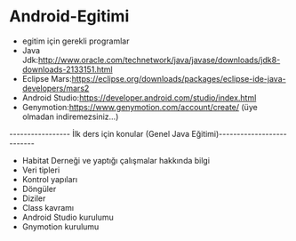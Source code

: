 # Android-Egitimi
- egitim için gerekli programlar
- Java Jdk:http://www.oracle.com/technetwork/java/javase/downloads/jdk8-downloads-2133151.html
- Eclipse Mars:https://eclipse.org/downloads/packages/eclipse-ide-java-developers/mars2
- Android Studio:https://developer.android.com/studio/index.html
- Genymotion:https://www.genymotion.com/account/create/ (üye olmadan indiremezsiniz...)


----------------- İlk ders için konular (Genel Java Eğitimi)--------------------------
- Habitat Derneği ve yaptığı çalışmalar hakkında bilgi 
- Veri tipleri
- Kontrol yapıları
- Döngüler
- Diziler
- Class kavramı
- Android Studio kurulumu
- Gnymotion kurulumu 
